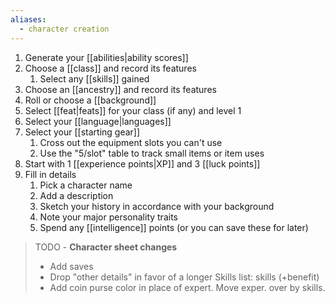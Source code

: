 ```yaml
---
aliases:
  - character creation
---
```


1. Generate your [[abilities|ability scores]]
2. Choose a [[class]] and record its features
	1. Select any [[skills]] gained
3. Choose an [[ancestry]] and record its features
4. Roll or choose a [[background]]
5. Select [[feat|feats]] for your class (if any) and level 1
6. Select your [[language|languages]] 
7. Select your [[starting gear]]
	1. Cross out the equipment slots you can't use
	2. Use the "5/slot" table to track small items or item uses
8. Start with 1 [[experience points|XP]] and 3 [[luck points]]
9. Fill in details
	1. Pick a character name
	2. Add a description
	3. Sketch your history in accordance with your background
	4. Note your major personality traits
	5. Spend any [[intelligence]] points (or you can save these for later)


> TODO - **Character sheet changes**
> - Add saves
> - Drop "other details" in favor of a longer Skills list: skills (+benefit)
> - Add coin purse color in place of expert.  Move exper. over by skills.